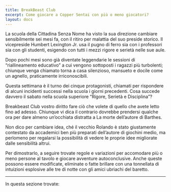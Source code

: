 ```yaml
---
title: BreakBeast Club
excerpt: Come giocare a Copper Sentai con più o meno giocatori?
layout: docs
---
```


La scuola della Cittadina Senza Nome ha visto la sua direzione cambiare sensibilmente sei mesi fa, con il ritiro per malattia del suo preside storico. Il vicepreside Humbert Lexington Jr. usa il pugno di ferro sia con i professori sia con gli studenti, esigendo con tutti i mezzi rigore e serietà nelle sue aule.

Dopo pochi mesi sono già diventate leggendarie le sessioni di “riallineamento educativo” a cui vengono sottoposti i ragazzi più turbolenti; chiunque venga chiamato torna a casa silenzioso, mansueto e docile come un agnello, praticamente irriconoscibili.

Questa settimana è il turno dei cinque protagonisti, chiamati per rispondere di alcuni incidenti successi nella scuola i giorni precedenti. Cosa succede davvero il sabato nella scuola superiore “Rigore, Serietà e Disciplina”?


Breakbeast Club vostro diritto fare ciò che volete di quello che avete letto fino ad adesso. Chiunque vi dica il contrario dovrebbe prendersi qualche ora per dare almeno un’occhiata distratta a La morte dell’autore di Barthes. 

Non dico per cambiare idea, ché il vecchio Rolando è stato giustamente contestato da accademici ben più preparati dell’autore di giochini medio, ma perlomeno per regalarsi la possibilità di vedere le proprie idee migliorate dalle sensibilità altrui.

Per dimostrarlo, a seguire trovate regole e variazioni per accomodare più o meno persone al tavolo e giocare avventure autoconclusive. Anche queste possono essere modificate, eliminate o fatte brillare con una tonnellata di intuizioni esplosive alle tre di notte con gli amici ubriachi del baretto.

***

In questa sezione trovate:
